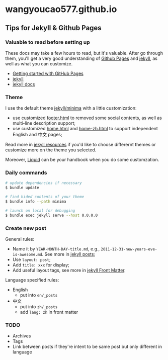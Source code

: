 # wangyoucao577.github.io 

## Tips for Jekyll & Github Pages

### Valuable to read before setting up 
These docs may take a few hours to read, but it's valuable. After go through them, you'll get a very good understanding of [Github Pages](https://pages.github.com/) and [jekyll](https://jekyllrb.com/), as well as what you can customize.    

- [Getting started with GitHub Pages](https://docs.github.com/en/github/working-with-github-pages/getting-started-with-github-pages)
- [jekyll](https://jekyllrb.com/)
- [jekyll docs](https://jekyllrb.com/docs/)

### Theme 
I use the default theme [jekyll/minima](https://github.com/jekyll/minima) with a little customization:
- use customized [footer.html](./_includes/footer.html) to removed some social contents, as well as multi-line description support;    
- use customized [home.html](./_layouts/home.html) and [home-zh.html](./_layouts/home-zh.html) to support independent English and 中文 pages;    

Read more in [jekyll resources](https://jekyllrb.com/resources/) if you'd like to choose differernt themes or customize more on the theme you selected.    

Moreover, [Liquid](https://shopify.github.io/liquid/) can be your handbook when you do some customzation.     

### Daily commands 

```bash
# update dependencies if necessary
$ bundle update

# find hided contents of your theme
$ bundle info --path minima

# launch on local for debugging
$ bundle exec jekyll serve --host 0.0.0.0
```

### Create new post

General rules:    
- Name it by `YEAR-MONTH-DAY-title.md`, e.g., `2011-12-31-new-years-eve-is-awesome.md`. See more in [jekyll posts](https://jekyllrb.com/docs/posts/);    
- Use `layout: post`;
- Add `title: xxx` for display;  
- Add useful layout tags, see more in [jekyll Front Matter](https://jekyllrb.com/docs/front-matter/).    

Language specified rules: 
- English
  - put into `en/_posts`
- 中文
  - put into `zh/_posts`
  - add `lang: zh` in front matter

### TODO 
- Archives
- Tags
- Link between posts if they're intent to be same post but only different in language    